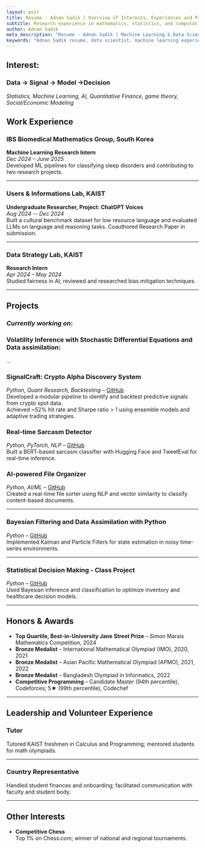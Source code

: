 ```yaml
---
layout: post
title: Resume - Adnan Sadik | Overview of Interests, Experiences and Projects
subtitle: Research experience in mathematics, statistics, and computational finance
author: Adnan Sadik
meta_description: "Resume - Adnan Sadik | Machine Learning & Data Science Experience in AI research and statistical learning"
keywords: "Adnan Sadik resume, data scientist, machine learning experience, AI researcher, KAIST"
---
```

## Interest:
### Data -> Signal -> Model ->Decision ###
*Statistics, Machine Learning, AI, Quantitative Finance, game theory, Social/Economic Modeling*


## Work Experience

### IBS Biomedical Mathematics Group, South Korea  
**Machine Learning Research Intern**  
*Dec 2024 – June 2025*  
Developed ML pipelines for classifying sleep disorders and contributing to two research projects.

---

### Users & Informations Lab, KAIST  
**Undergraduate Researcher, Project: ChatGPT Voices**  
*Aug 2024 -- Dec 2024*  
Built a cultural benchmark dataset for low resource language and evaluated LLMs on language and reasoning tasks. Coauthored Research Paper in submission.

---

### Data Strategy Lab, KAIST  
**Research Intern**  
*Apr 2024 – May 2024*  
Studied fairness in AI; reviewed and researched bias mitigation techniques.

---

## Projects
### *Currently working on*: 
### Volatility Inference with Stochastic Differential Equations and Data assimilation:
...
### SignalCraft: Crypto Alpha Discovery System  
*Python, Quant Research, Backtesting* – [GitHub](https://github.com/yayme/Crypto-SignalCraft)  
Developed a modular pipeline to identify and backtest predictive signals from crypto spot data.  
Achieved ~52% hit rate and Sharpe ratio > 1 using ensemble models and adaptive trading strategies.

### Real-time Sarcasm Detector  
*Python, PyTorch, NLP* – [GitHub](https://github.com/yayme/Bazinga-)  
Built a BERT-based sarcasm classifier with Hugging Face and TweetEval for real-time inference.

### AI-powered File Organizer  
*Python, AI/ML* – [GitHub](https://github.com/yayme/Desktop_file_organizer)  
Created a real-time file sorter using NLP and vector similarity to classify content-based documents.

---

### Bayesian Filtering and Data Assimilation with Python  
*Python* – [GitHub](https://github.com/yayme/Data-Assimilation)  
Implemented Kalman and Particle Filters for state estimation in noisy time-series environments.

---

### Statistical Decision Making - Class Project  
*Python* – [GitHub](https://github.com/yayme/Statistical-Decision-Making)  
Used Bayesian inference and classification to optimize inventory and healthcare decision models.

---

## Honors & Awards

- **Top Quartile, Best-in-University Jane Street Prize** – Simon Marais Mathematics Competition, 2024  
- **Bronze Medalist** – International Mathematical Olympiad (IMO), 2020, 2021  
- **Bronze Medalist** – Asian Pacific Mathematical Olympiad (APMO), 2021, 2022  
- **Bronze Medalist** – Bangladesh Olympiad in Informatics, 2022  
- **Competitive Programming** – Candidate Master (94th percentile), Codeforces; 5★ (99th percentile), Codechef  

---

## Leadership and Volunteer Experience

### Tutor  
Tutored KAIST freshmen in Calculus and Programming; mentored students for math olympiads.

---

### Country Representative  
Handled student finances and onboarding; facilitated communication with faculty and student body.

---

## Other Interests

- **Competitive Chess**  
  Top 1% on Chess.com; winner of national and regional tournaments.

